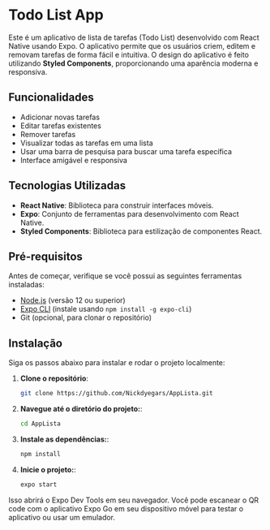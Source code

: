 # Todo List App

Este é um aplicativo de lista de tarefas (Todo List) desenvolvido com React Native usando Expo. O aplicativo permite que os usuários criem, editem e removam tarefas de forma fácil e intuitiva. O design do aplicativo é feito utilizando **Styled Components**, proporcionando uma aparência moderna e responsiva.

## Funcionalidades

- Adicionar novas tarefas
- Editar tarefas existentes
- Remover tarefas
- Visualizar todas as tarefas em uma lista
- Usar uma barra de pesquisa para buscar uma tarefa específica
- Interface amigável e responsiva

## Tecnologias Utilizadas

- **React Native**: Biblioteca para construir interfaces móveis.
- **Expo**: Conjunto de ferramentas para desenvolvimento com React Native.
- **Styled Components**: Biblioteca para estilização de componentes React.

## Pré-requisitos

Antes de começar, verifique se você possui as seguintes ferramentas instaladas:

- [Node.js](https://nodejs.org/) (versão 12 ou superior)
- [Expo CLI](https://docs.expo.dev/get-started/installation/) (instale usando `npm install -g expo-cli`)
- Git (opcional, para clonar o repositório)

## Instalação

Siga os passos abaixo para instalar e rodar o projeto localmente:

1. **Clone o repositório**:
   ```bash
   git clone https://github.com/Nickdyegars/AppLista.git

2. **Navegue até o diretório do projeto:**:
   ```bash
   cd AppLista

3. **Instale as dependências:**:
   ```bash
   npm install

4. **Inicie o projeto:**:
   ```bash
   expo start

Isso abrirá o Expo Dev Tools em seu navegador. Você pode escanear o QR code com o aplicativo Expo Go em seu dispositivo móvel para testar o aplicativo ou usar um emulador.

